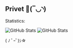 ## Privet 👋(‾◡◝) 


<!-- - 🔭 I’m currently working on - Mini projects with C++/SFML -->
<!-- - 🌱 I’m currently learning - CS, DSA, C++, SFML, etc. -->
<!-- - 👯 I’m looking to collaborate on ... -->
<!-- - 🤔 I’m looking for help with ... -->
<!-- - 💬 Ask me about ... -->
<!-- - 📫 How to reach me: ... -->
<!-- - ⚡ Fun fact: ... -->

Statistics:

![GitHub Stats](https://github-readme-stats.vercel.app/api?username=palvert&theme=dark&show_icons=true&hide_border=true&count_private=true)
![GitHub Stats](https://github-readme-stats.vercel.app/api/top-langs/?username=palvert&theme=dark&show_icons=true&hide_border=true&layout=compact)

<!-- ![GitHub Stats](https://github-readme-streak-stats.herokuapp.com/?user=palver11&theme=dark&hide_border=true) -->

( ﾉ ﾟｰﾟ)ｼ☆
